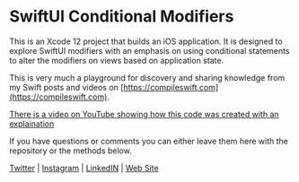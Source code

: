 # SwiftUI Conditional Modifiers

This is an Xcode 12 project that builds an iOS application. It is designed to explore SwiftUI modifiers with an emphasis on using conditional statements to alter the modifiers on views based on application state.

This is very much a playground for discovery and sharing knowledge from my Swift posts and videos on [https://compileswift.com](https://compileswift.com).

[There is a video on YouTube showing how this code was created with an explaination](https://youtu.be/aJTi-GEaVos)


If you have questions or comments you can either leave them here with the repository or the methods below.

[Twitter](https://twitter.com/compileswift) | [Instagram](https://instagram.com/compileswift) | [LinkedIN](https://www.linkedin.com/in/peterwitham) | [Web Site](https://compileswift.com)
